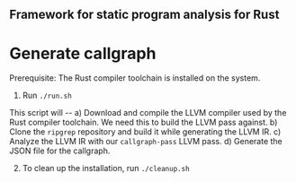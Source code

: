 ## Framework for static program analysis for Rust

# Generate callgraph 

Prerequisite: The Rust compiler toolchain is installed on the system. 

1. Run `./run.sh` 

This script will --
a) Download and compile the LLVM compiler used by the Rust
compiler toolchain. We need this to build the LLVM pass against. 
b) Clone the `ripgrep` repository and build it while generating the LLVM IR.
c) Analyze the LLVM IR with our `callgraph-pass` LLVM pass. 
d) Generate the JSON file for the callgraph.

2. To clean up the installation, run `./cleanup.sh`
